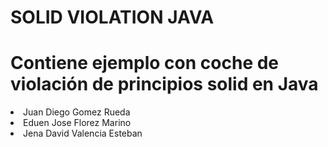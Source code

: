 # SOLID VIOLATION JAVA
<h1>Contiene ejemplo con coche de violación de principios solid en Java</h1>
<li>Juan Diego Gomez Rueda</li>
<li>Eduen Jose Florez Marino</li>
<li>Jena David Valencia Esteban</li>
